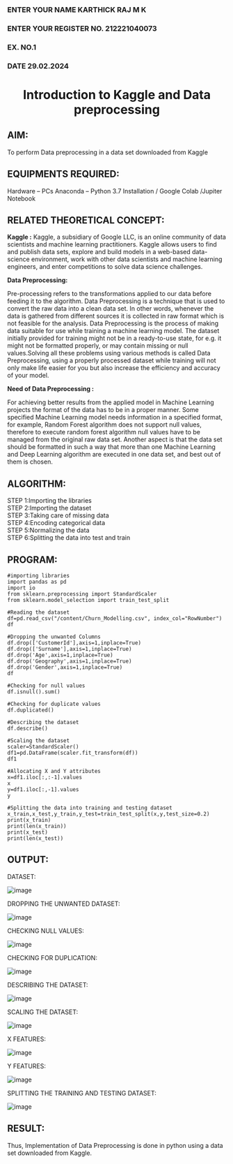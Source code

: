 <H3>ENTER YOUR NAME KARTHICK RAJ M K</H3>
<H3>ENTER YOUR REGISTER NO. 212221040073 </H3>
<H3>EX. NO.1</H3>
<H3>DATE 29.02.2024 </H3>
<H1 ALIGN =CENTER> Introduction to Kaggle and Data preprocessing</H1>

## AIM:

To perform Data preprocessing in a data set downloaded from Kaggle

## EQUIPMENTS REQUIRED:
Hardware – PCs
Anaconda – Python 3.7 Installation / Google Colab /Jupiter Notebook

## RELATED THEORETICAL CONCEPT:

**Kaggle :**
Kaggle, a subsidiary of Google LLC, is an online community of data scientists and machine learning practitioners. Kaggle allows users to find and publish data sets, explore and build models in a web-based data-science environment, work with other data scientists and machine learning engineers, and enter competitions to solve data science challenges.

**Data Preprocessing:**

Pre-processing refers to the transformations applied to our data before feeding it to the algorithm. Data Preprocessing is a technique that is used to convert the raw data into a clean data set. In other words, whenever the data is gathered from different sources it is collected in raw format which is not feasible for the analysis.
Data Preprocessing is the process of making data suitable for use while training a machine learning model. The dataset initially provided for training might not be in a ready-to-use state, for e.g. it might not be formatted properly, or may contain missing or null values.Solving all these problems using various methods is called Data Preprocessing, using a properly processed dataset while training will not only make life easier for you but also increase the efficiency and accuracy of your model.

**Need of Data Preprocessing :**

For achieving better results from the applied model in Machine Learning projects the format of the data has to be in a proper manner. Some specified Machine Learning model needs information in a specified format, for example, Random Forest algorithm does not support null values, therefore to execute random forest algorithm null values have to be managed from the original raw data set.
Another aspect is that the data set should be formatted in such a way that more than one Machine Learning and Deep Learning algorithm are executed in one data set, and best out of them is chosen.


## ALGORITHM:
STEP 1:Importing the libraries<BR>
STEP 2:Importing the dataset<BR>
STEP 3:Taking care of missing data<BR>
STEP 4:Encoding categorical data<BR>
STEP 5:Normalizing the data<BR>
STEP 6:Splitting the data into test and train<BR>

##  PROGRAM:
```PY
#importing libraries
import pandas as pd
import io
from sklearn.preprocessing import StandardScaler
from sklearn.model_selection import train_test_split

#Reading the dataset
df=pd.read_csv("/content/Churn_Modelling.csv", index_col="RowNumber")
df

#Dropping the unwanted Columns
df.drop(['CustomerId'],axis=1,inplace=True)
df.drop(['Surname'],axis=1,inplace=True)
df.drop('Age',axis=1,inplace=True)
df.drop('Geography',axis=1,inplace=True)
df.drop('Gender',axis=1,inplace=True)
df

#Checking for null values
df.isnull().sum()

#Checking for duplicate values
df.duplicated()

#Describing the dataset
df.describe()

#Scaling the dataset
scaler=StandardScaler()
df1=pd.DataFrame(scaler.fit_transform(df))
df1

#Allocating X and Y attributes
x=df1.iloc[:,:-1].values
x
y=df1.iloc[:,-1].values
y

#Splitting the data into training and testing dataset
x_train,x_test,y_train,y_test=train_test_split(x,y,test_size=0.2)
print(x_train)
print(len(x_train))
print(x_test)
print(len(x_test))
```

## OUTPUT:

DATASET:

![image](https://github.com/shalinikannan23/Ex-1-NN/assets/118656529/6258c482-3ac4-42a7-bbbe-4d77d1805ae8)

DROPPING THE UNWANTED DATASET:

![image](https://github.com/shalinikannan23/Ex-1-NN/assets/118656529/b8a01314-62ba-40bf-a710-44acddc07ebb)

CHECKING NULL VALUES:

![image](https://github.com/shalinikannan23/Ex-1-NN/assets/118656529/bf72ec6b-6df3-4937-9110-d53e72dbc670)

CHECKING FOR DUPLICATION:

![image](https://github.com/shalinikannan23/Ex-1-NN/assets/118656529/567efbe2-458d-4746-9f98-569af1c17045)

DESCRIBING THE DATASET:

![image](https://github.com/shalinikannan23/Ex-1-NN/assets/118656529/8a0a5a6f-9b51-447f-8ebc-58bf1985bd58)

SCALING THE DATASET:

![image](https://github.com/shalinikannan23/Ex-1-NN/assets/118656529/e0f4884c-b7c6-4eaf-9212-c80e360ce5d2)

X FEATURES:

![image](https://github.com/shalinikannan23/Ex-1-NN/assets/118656529/34973f72-79bf-47ee-b363-9c5ede485e08)

Y FEATURES:

![image](https://github.com/shalinikannan23/Ex-1-NN/assets/118656529/e15a0d22-a9ef-4c67-b83b-f537ad5e942a)

SPLITTING THE TRAINING AND TESTING DATASET:

![image](https://github.com/shalinikannan23/Ex-1-NN/assets/118656529/75a0e3ed-65e8-4795-a112-0324ac96295e)










## RESULT:
Thus, Implementation of Data Preprocessing is done in python  using a data set downloaded from Kaggle.
